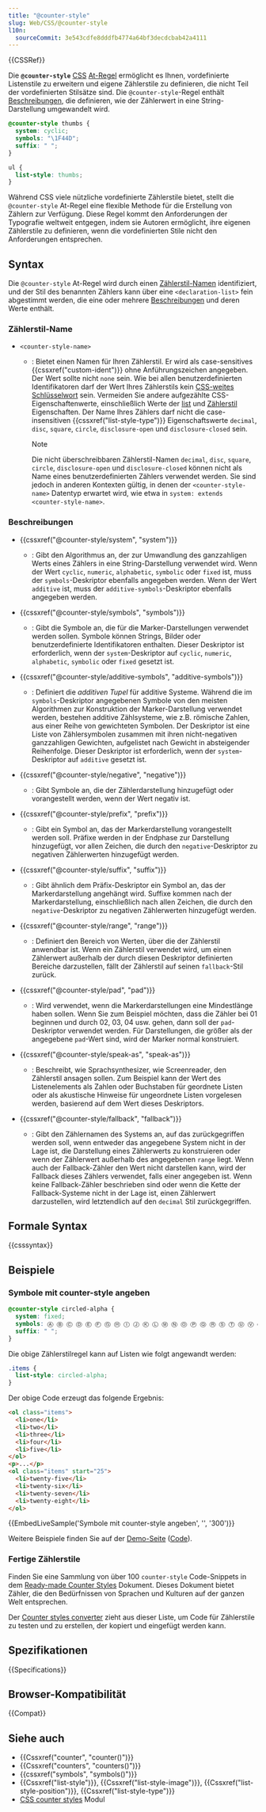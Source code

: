 ```yaml
---
title: "@counter-style"
slug: Web/CSS/@counter-style
l10n:
  sourceCommit: 3e543cdfe8dddfb4774a64bf3decdcbab42a4111
---
```


{{CSSRef}}

Die **`@counter-style`** [CSS](/de/docs/Web/CSS) [At-Regel](/de/docs/Web/CSS/CSS_syntax/At-rule) ermöglicht es Ihnen, vordefinierte Listenstile zu erweitern und eigene Zählerstile zu definieren, die nicht Teil der vordefinierten Stilsätze sind. Die `@counter-style`-Regel enthält [Beschreibungen](#beschreibungen), die definieren, wie der Zählerwert in eine String-Darstellung umgewandelt wird.

```css
@counter-style thumbs {
  system: cyclic;
  symbols: "\1F44D";
  suffix: " ";
}

ul {
  list-style: thumbs;
}
```

Während CSS viele nützliche vordefinierte Zählerstile bietet, stellt die `@counter-style` At-Regel eine flexible Methode für die Erstellung von Zählern zur Verfügung. Diese Regel kommt den Anforderungen der Typografie weltweit entgegen, indem sie Autoren ermöglicht, ihre eigenen Zählerstile zu definieren, wenn die vordefinierten Stile nicht den Anforderungen entsprechen.

## Syntax

Die `@counter-style` At-Regel wird durch einen [Zählerstil-Namen](#zählerstil-name) identifiziert, und der Stil des benannten Zählers kann über eine `<declaration-list>` fein abgestimmt werden, die eine oder mehrere [Beschreibungen](#beschreibungen) und deren Werte enthält.

### Zählerstil-Name

- `<counter-style-name>`

  - : Bietet einen Namen für Ihren Zählerstil. Er wird als case-sensitives {{cssxref("custom-ident")}} ohne Anführungszeichen angegeben. Der Wert sollte nicht `none` sein. Wie bei allen benutzerdefinierten Identifikatoren darf der Wert Ihres Zählerstils kein [CSS-weites Schlüsselwort](/de/docs/Web/CSS/CSS_Values_and_Units/CSS_data_types#css-wide_keywords) sein. Vermeiden Sie andere aufgezählte CSS-Eigenschaftenwerte, einschließlich Werte der [list](/de/docs/Web/CSS/CSS_lists#properties) und [Zählerstil](/de/docs/Web/CSS/CSS_counter_styles#properties) Eigenschaften. Der Name Ihres Zählers darf nicht die case-insensitiven {{cssxref("list-style-type")}} Eigenschaftswerte `decimal`, `disc`, `square`, `circle`, `disclosure-open` und `disclosure-closed` sein.

    > [!NOTE]
    > Die nicht überschreibbaren Zählerstil-Namen `decimal`, `disc`, `square`, `circle`, `disclosure-open` und `disclosure-closed` können nicht als Name eines benutzerdefinierten Zählers verwendet werden. Sie sind jedoch in anderen Kontexten gültig, in denen der `<counter-style-name>` Datentyp erwartet wird, wie etwa in `system: extends <counter-style-name>`.

### Beschreibungen

- {{cssxref("@counter-style/system", "system")}}

  - : Gibt den Algorithmus an, der zur Umwandlung des ganzzahligen Werts eines Zählers in eine String-Darstellung verwendet wird. Wenn der Wert `cyclic`, `numeric`, `alphabetic`, `symbolic` oder `fixed` ist, muss der `symbols`-Deskriptor ebenfalls angegeben werden. Wenn der Wert `additive` ist, muss der `additive-symbols`-Deskriptor ebenfalls angegeben werden.

- {{cssxref("@counter-style/symbols", "symbols")}}

  - : Gibt die Symbole an, die für die Marker-Darstellungen verwendet werden sollen. Symbole können Strings, Bilder oder benutzerdefinierte Identifikatoren enthalten. Dieser Deskriptor ist erforderlich, wenn der `system`-Deskriptor auf `cyclic`, `numeric`, `alphabetic`, `symbolic` oder `fixed` gesetzt ist.

- {{cssxref("@counter-style/additive-symbols", "additive-symbols")}}

  - : Definiert die _additiven Tupel_ für additive Systeme. Während die im `symbols`-Deskriptor angegebenen Symbole von den meisten Algorithmen zur Konstruktion der Marker-Darstellung verwendet werden, bestehen additive Zählsysteme, wie z.B. römische Zahlen, aus einer Reihe von gewichteten Symbolen. Der Deskriptor ist eine Liste von Zählersymbolen zusammen mit ihren nicht-negativen ganzzahligen Gewichten, aufgelistet nach Gewicht in absteigender Reihenfolge. Dieser Deskriptor ist erforderlich, wenn der `system`-Deskriptor auf `additive` gesetzt ist.

- {{cssxref("@counter-style/negative", "negative")}}

  - : Gibt Symbole an, die der Zählerdarstellung hinzugefügt oder vorangestellt werden, wenn der Wert negativ ist.

- {{cssxref("@counter-style/prefix", "prefix")}}

  - : Gibt ein Symbol an, das der Markerdarstellung vorangestellt werden soll. Präfixe werden in der Endphase zur Darstellung hinzugefügt, vor allen Zeichen, die durch den `negative`-Deskriptor zu negativen Zählerwerten hinzugefügt werden.

- {{cssxref("@counter-style/suffix", "suffix")}}

  - : Gibt ähnlich dem Präfix-Deskriptor ein Symbol an, das der Markerdarstellung angehängt wird. Suffixe kommen nach der Markerdarstellung, einschließlich nach allen Zeichen, die durch den `negative`-Deskriptor zu negativen Zählerwerten hinzugefügt werden.

- {{cssxref("@counter-style/range", "range")}}

  - : Definiert den Bereich von Werten, über die der Zählerstil anwendbar ist. Wenn ein Zählerstil verwendet wird, um einen Zählerwert außerhalb der durch diesen Deskriptor definierten Bereiche darzustellen, fällt der Zählerstil auf seinen `fallback`-Stil zurück.

- {{cssxref("@counter-style/pad", "pad")}}

  - : Wird verwendet, wenn die Markerdarstellungen eine Mindestlänge haben sollen. Wenn Sie zum Beispiel möchten, dass die Zähler bei 01 beginnen und durch 02, 03, 04 usw. gehen, dann soll der `pad`-Deskriptor verwendet werden. Für Darstellungen, die größer als der angegebene `pad`-Wert sind, wird der Marker normal konstruiert.

- {{cssxref("@counter-style/speak-as", "speak-as")}}

  - : Beschreibt, wie Sprachsynthesizer, wie Screenreader, den Zählerstil ansagen sollen. Zum Beispiel kann der Wert des Listenelements als Zahlen oder Buchstaben für geordnete Listen oder als akustische Hinweise für ungeordnete Listen vorgelesen werden, basierend auf dem Wert dieses Deskriptors.

- {{cssxref("@counter-style/fallback", "fallback")}}
  - : Gibt den Zählernamen des Systems an, auf das zurückgegriffen werden soll, wenn entweder das angegebene System nicht in der Lage ist, die Darstellung eines Zählerwerts zu konstruieren oder wenn der Zählerwert außerhalb des angegebenen `range` liegt. Wenn auch der Fallback-Zähler den Wert nicht darstellen kann, wird der Fallback dieses Zählers verwendet, falls einer angegeben ist. Wenn keine Fallback-Zähler beschrieben sind oder wenn die Kette der Fallback-Systeme nicht in der Lage ist, einen Zählerwert darzustellen, wird letztendlich auf den `decimal` Stil zurückgegriffen.

## Formale Syntax

{{csssyntax}}

## Beispiele

### Symbole mit counter-style angeben

```css
@counter-style circled-alpha {
  system: fixed;
  symbols: Ⓐ Ⓑ Ⓒ Ⓓ Ⓔ Ⓕ Ⓖ Ⓗ Ⓘ Ⓙ Ⓚ Ⓛ Ⓜ Ⓝ Ⓞ Ⓟ Ⓠ Ⓡ Ⓢ Ⓣ Ⓤ Ⓥ Ⓦ Ⓧ Ⓨ Ⓩ;
  suffix: " ";
}
```

Die obige Zählerstilregel kann auf Listen wie folgt angewandt werden:

```css
.items {
  list-style: circled-alpha;
}
```

Der obige Code erzeugt das folgende Ergebnis:

```html hidden
<ol class="items">
  <li>one</li>
  <li>two</li>
  <li>three</li>
  <li>four</li>
  <li>five</li>
</ol>
<p>...</p>
<ol class="items" start="25">
  <li>twenty-five</li>
  <li>twenty-six</li>
  <li>twenty-seven</li>
  <li>twenty-eight</li>
</ol>
```

{{EmbedLiveSample('Symbole mit counter-style angeben', '', '300')}}

Weitere Beispiele finden Sie auf der [Demo-Seite](https://mdn.github.io/css-examples/counter-style-demo/) ([Code](https://github.com/mdn/css-examples/tree/main/counter-style-demo)).

### Fertige Zählerstile

Finden Sie eine Sammlung von über 100 `counter-style` Code-Snippets in dem [Ready-made Counter Styles](https://w3c.github.io/predefined-counter-styles/) Dokument. Dieses Dokument bietet Zähler, die den Bedürfnissen von Sprachen und Kulturen auf der ganzen Welt entsprechen.

Der [Counter styles converter](https://r12a.github.io/app-counters/) zieht aus dieser Liste, um Code für Zählerstile zu testen und zu erstellen, der kopiert und eingefügt werden kann.

## Spezifikationen

{{Specifications}}

## Browser-Kompatibilität

{{Compat}}

## Siehe auch

- {{Cssxref("counter", "counter()")}}
- {{Cssxref("counters", "counters()")}}
- {{cssxref("symbols", "symbols()")}}
- {{Cssxref("list-style")}}, {{Cssxref("list-style-image")}}, {{Cssxref("list-style-position")}}, {{Cssxref("list-style-type")}}
- [CSS counter styles](/de/docs/Web/CSS/CSS_counter_styles) Modul
